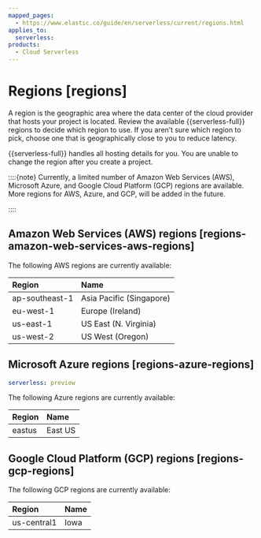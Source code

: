 ```yaml
---
mapped_pages:
  - https://www.elastic.co/guide/en/serverless/current/regions.html
applies_to:
  serverless:
products:
  - Cloud Serverless
---
```


# Regions [regions]

A region is the geographic area where the data center of the cloud provider that hosts your project is located. Review the available {{serverless-full}} regions to decide which region to use. If you aren’t sure which region to pick, choose one that is geographically close to you to reduce latency.

{{serverless-full}} handles all hosting details for you. You are unable to change the region after you create a project.

::::{note} 
Currently, a limited number of Amazon Web Services (AWS), Microsoft Azure, and Google Cloud Platform (GCP) regions are available. More regions for AWS, Azure, and GCP, will be added in the future.

::::



## Amazon Web Services (AWS) regions [regions-amazon-web-services-aws-regions]

The following AWS regions are currently available:

| Region | Name |
| :--- | :--- |
| ap-southeast-1 | Asia Pacific (Singapore) |
| eu-west-1 | Europe (Ireland) |
| us-east-1 | US East (N. Virginia) |
| us-west-2 | US West (Oregon) |

## Microsoft Azure regions [regions-azure-regions]

```yaml {applies_to}
serverless: preview
```

The following Azure regions are currently available:

| Region | Name |
| :--- | :--- |
| eastus | East US |

## Google Cloud Platform (GCP) regions [regions-gcp-regions]

The following GCP regions are currently available:

| Region | Name |
| :--- | :--- |
| us-central1 | Iowa |